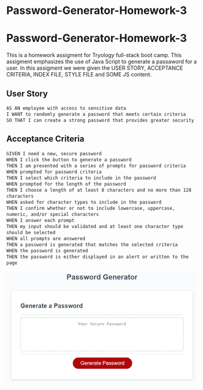 # Password-Generator-Homework-3

# Password-Generator-Homework-3

This is a homework assigment for Tryology full-stack boot camp. 
This assigment emphasizes the use of Java Script to generate a passaword for a user.
In this assigment we were given the USER STORY, ACCEPTANCE CRITERIA, INDEX FILE, STYLE FILE and SOME JS content.


## User Story

```
AS AN employee with access to sensitive data
I WANT to randomly generate a password that meets certain criteria
SO THAT I can create a strong password that provides greater security
```

## Acceptance Criteria

```
GIVEN I need a new, secure password
WHEN I click the button to generate a password
THEN I am presented with a series of prompts for password criteria
WHEN prompted for password criteria
THEN I select which criteria to include in the password
WHEN prompted for the length of the password
THEN I choose a length of at least 8 characters and no more than 128 characters
WHEN asked for character types to include in the password
THEN I confirm whether or not to include lowercase, uppercase, numeric, and/or special characters
WHEN I answer each prompt
THEN my input should be validated and at least one character type should be selected
WHEN all prompts are answered
THEN a password is generated that matches the selected criteria
WHEN the password is generated
THEN the password is either displayed in an alert or written to the page
```



![The Password Generator application displays a red button to "Generate Password".](./Assets/03-javascript-homework-demo.png)
